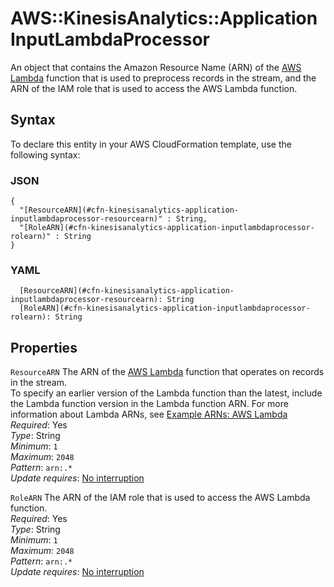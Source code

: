 # AWS::KinesisAnalytics::Application InputLambdaProcessor<a name="aws-properties-kinesisanalytics-application-inputlambdaprocessor"></a>

An object that contains the Amazon Resource Name \(ARN\) of the [AWS Lambda](https://docs.aws.amazon.com/lambda/) function that is used to preprocess records in the stream, and the ARN of the IAM role that is used to access the AWS Lambda function\.

## Syntax<a name="aws-properties-kinesisanalytics-application-inputlambdaprocessor-syntax"></a>

To declare this entity in your AWS CloudFormation template, use the following syntax:

### JSON<a name="aws-properties-kinesisanalytics-application-inputlambdaprocessor-syntax.json"></a>

```
{
  "[ResourceARN](#cfn-kinesisanalytics-application-inputlambdaprocessor-resourcearn)" : String,
  "[RoleARN](#cfn-kinesisanalytics-application-inputlambdaprocessor-rolearn)" : String
}
```

### YAML<a name="aws-properties-kinesisanalytics-application-inputlambdaprocessor-syntax.yaml"></a>

```
  [ResourceARN](#cfn-kinesisanalytics-application-inputlambdaprocessor-resourcearn): String
  [RoleARN](#cfn-kinesisanalytics-application-inputlambdaprocessor-rolearn): String
```

## Properties<a name="aws-properties-kinesisanalytics-application-inputlambdaprocessor-properties"></a>

`ResourceARN` <a name="cfn-kinesisanalytics-application-inputlambdaprocessor-resourcearn"></a>
The ARN of the [AWS Lambda](https://docs.aws.amazon.com/lambda/) function that operates on records in the stream\.  
To specify an earlier version of the Lambda function than the latest, include the Lambda function version in the Lambda function ARN\. For more information about Lambda ARNs, see [Example ARNs: AWS Lambda](/general/latest/gr/aws-arns-and-namespaces.html#arn-syntax-lambda)
_Required_: Yes  
_Type_: String  
_Minimum_: `1`  
_Maximum_: `2048`  
_Pattern_: `arn:.*`  
_Update requires_: [No interruption](https://docs.aws.amazon.com/AWSCloudFormation/latest/UserGuide/using-cfn-updating-stacks-update-behaviors.html#update-no-interrupt)

`RoleARN` <a name="cfn-kinesisanalytics-application-inputlambdaprocessor-rolearn"></a>
The ARN of the IAM role that is used to access the AWS Lambda function\.  
_Required_: Yes  
_Type_: String  
_Minimum_: `1`  
_Maximum_: `2048`  
_Pattern_: `arn:.*`  
_Update requires_: [No interruption](https://docs.aws.amazon.com/AWSCloudFormation/latest/UserGuide/using-cfn-updating-stacks-update-behaviors.html#update-no-interrupt)
